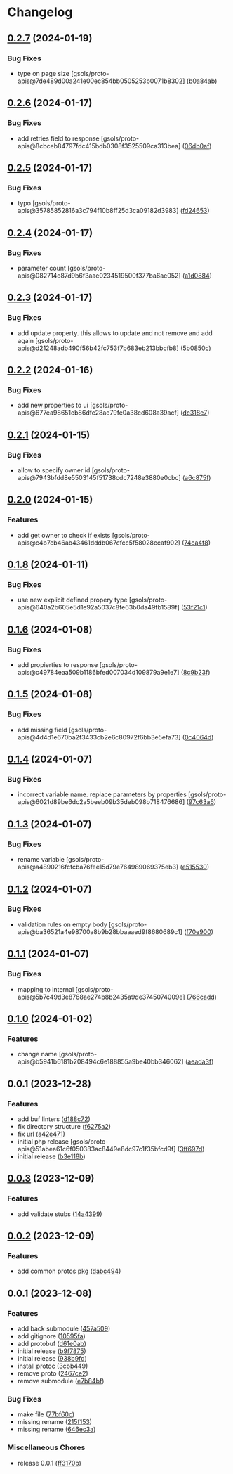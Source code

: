 # Changelog

## [0.2.7](https://github.com/idbi/phpproto/compare/v0.2.6...v0.2.7) (2024-01-19)


### Bug Fixes

* type on page size [gsols/proto-apis@7de489d00a241e00ec854bb0505253b0071b8302] ([b0a84ab](https://github.com/idbi/phpproto/commit/b0a84abea8c1e6110436875d4c34f7f6f84ada6e))

## [0.2.6](https://github.com/idbi/phpproto/compare/v0.2.5...v0.2.6) (2024-01-17)


### Bug Fixes

* add retries field to response [gsols/proto-apis@8cbceb84797fdc415bdb0308f3525509ca313bea] ([06db0af](https://github.com/idbi/phpproto/commit/06db0afd4753aaec44017d979e0032a18a993987))

## [0.2.5](https://github.com/idbi/phpproto/compare/v0.2.4...v0.2.5) (2024-01-17)


### Bug Fixes

* typo [gsols/proto-apis@35785852816a3c794f10b8ff25d3ca09182d3983] ([fd24653](https://github.com/idbi/phpproto/commit/fd24653cb6a2a9facba41d1d6c45222e19b06361))

## [0.2.4](https://github.com/idbi/phpproto/compare/v0.2.3...v0.2.4) (2024-01-17)


### Bug Fixes

* parameter count [gsols/proto-apis@082714e87d9b6f3aae0234519500f377ba6ae052] ([a1d0884](https://github.com/idbi/phpproto/commit/a1d08846fe78c2ad5cc1a854783298410af8104a))

## [0.2.3](https://github.com/idbi/phpproto/compare/v0.2.2...v0.2.3) (2024-01-17)


### Bug Fixes

* add update property. this allows to update and not remove and add again [gsols/proto-apis@d21248adb490f56b42fc753f7b683eb213bbcfb8] ([5b0850c](https://github.com/idbi/phpproto/commit/5b0850cc3aae5091e123511a01d7ae25c9d3d80e))

## [0.2.2](https://github.com/idbi/phpproto/compare/v0.2.1...v0.2.2) (2024-01-16)


### Bug Fixes

* add new properties to ui [gsols/proto-apis@677ea98651eb86dfc28ae79fe0a38cd608a39acf] ([dc318e7](https://github.com/idbi/phpproto/commit/dc318e76d5112ad3c5e9824897e109e1cf81a666))

## [0.2.1](https://github.com/idbi/phpproto/compare/v0.2.0...v0.2.1) (2024-01-15)


### Bug Fixes

* allow to specify owner id [gsols/proto-apis@7943bfdd8e5503145f51738cdc7248e3880e0cbc] ([a6c875f](https://github.com/idbi/phpproto/commit/a6c875f6169fda43d5a0761b183e74dee29725ce))

## [0.2.0](https://github.com/idbi/phpproto/compare/v0.1.8...v0.2.0) (2024-01-15)


### Features

* add get owner to check if exists [gsols/proto-apis@c4b7cb46ab43461dddb067cfcc5f58028ccaf902] ([74ca4f8](https://github.com/idbi/phpproto/commit/74ca4f82dbfcca4175afbfac272d3208be8afd95))

## [0.1.8](https://github.com/idbi/phpproto/compare/v0.1.7...v0.1.8) (2024-01-11)


### Bug Fixes

* use new explicit defined propery type [gsols/proto-apis@640a2b605e5d1e92a5037c8fe63b0da49fb1589f] ([53f21c1](https://github.com/idbi/phpproto/commit/53f21c123d8c5262a8c4e6eb181232b80a2b112b))

## [0.1.6](https://github.com/idbi/phpproto/compare/v0.1.5...v0.1.6) (2024-01-08)


### Bug Fixes

* add propierties to response [gsols/proto-apis@c49784eaa509b1186bfed007034d109879a9e1e7] ([8c9b23f](https://github.com/idbi/phpproto/commit/8c9b23f3e2f53f055bd71abb4975eedc361f156b))

## [0.1.5](https://github.com/idbi/phpproto/compare/v0.1.4...v0.1.5) (2024-01-08)


### Bug Fixes

* add  missing field [gsols/proto-apis@4d4d1e670ba2f3433cb2e6c80972f6bb3e5efa73] ([0c4064d](https://github.com/idbi/phpproto/commit/0c4064d1bfc57de2a83c456cc26053e443c235e0))

## [0.1.4](https://github.com/idbi/phpproto/compare/v0.1.3...v0.1.4) (2024-01-07)


### Bug Fixes

* incorrect variable name. replace parameters by properties [gsols/proto-apis@6021d89be6dc2a5beeb09b35deb098b718476686] ([97c63a6](https://github.com/idbi/phpproto/commit/97c63a6d116fabac2596e32910abb952e9e28753))

## [0.1.3](https://github.com/idbi/phpproto/compare/v0.1.2...v0.1.3) (2024-01-07)


### Bug Fixes

* rename variable [gsols/proto-apis@a4890216fcfcba76fee15d79e764989069375eb3] ([e515530](https://github.com/idbi/phpproto/commit/e515530de29298e7bfcd5ed92d21540a7751c005))

## [0.1.2](https://github.com/idbi/phpproto/compare/v0.1.1...v0.1.2) (2024-01-07)


### Bug Fixes

* validation rules on empty body [gsols/proto-apis@ba36521a4e98700a8b9b28bbaaaed9f8680689c1] ([f70e900](https://github.com/idbi/phpproto/commit/f70e90028df07c3216fda814bf4360fba8cc658d))

## [0.1.1](https://github.com/idbi/phpproto/compare/v0.1.0...v0.1.1) (2024-01-07)


### Bug Fixes

* mapping to internal [gsols/proto-apis@5b7c49d3e8768ae274b8b2435a9de3745074009e] ([766cadd](https://github.com/idbi/phpproto/commit/766cadd1807f8b767d32ec538b3c1ecfea9d0d4f))

## [0.1.0](https://github.com/idbi/phpproto/compare/v0.0.1...v0.1.0) (2024-01-02)


### Features

* change name [gsols/proto-apis@b5941b6181b208494c6e188855a9be40bb346062] ([aeada3f](https://github.com/idbi/phpproto/commit/aeada3f7b2adb14ff0d0833cf0981cff02000ab0))

## 0.0.1 (2023-12-28)


### Features

* add buf linters ([d188c72](https://github.com/idbi/phpproto/commit/d188c72dda388b19f51507e6906f825d8c8dfbd6))
* fix directory structure ([f6275a2](https://github.com/idbi/phpproto/commit/f6275a29d53a54eee146aae3cd62a9554891f178))
* fix url ([a42e471](https://github.com/idbi/phpproto/commit/a42e4712394af6309ea330b4e47c212c8f87431c))
* initial php release [gsols/proto-apis@51abea61c6f050383ac8449e8dc97c1f35bfcd9f] ([3ff697d](https://github.com/idbi/phpproto/commit/3ff697d62a23f7352658c4ed9d5b5bdf4f569aca))
* initial release ([b3e118b](https://github.com/idbi/phpproto/commit/b3e118b1c72fd9096fcb74ce5ef243b373bd317b))

## [0.0.3](https://github.com/gsols/phpproto/compare/v0.0.2...v0.0.3) (2023-12-09)


### Features

* add validate stubs ([14a4399](https://github.com/gsols/phpproto/commit/14a4399d36e3bae9bdeb7c70c8980aa1bc359513))

## [0.0.2](https://github.com/gsols/phpproto/compare/v0.0.1...v0.0.2) (2023-12-09)


### Features

* add common protos pkg ([dabc494](https://github.com/gsols/phpproto/commit/dabc4941daabc78e81582bb55cbfc34e6110c498))

## 0.0.1 (2023-12-08)


### Features

* add back submodule ([457a509](https://github.com/gsols/phpproto/commit/457a509a1ac18ac27ba3ec6c15660461637f7a52))
* add gitignore ([10595fa](https://github.com/gsols/phpproto/commit/10595fa2d19e000e2f734aaa328a9621c1af680a))
* add protobuf ([d61e0ab](https://github.com/gsols/phpproto/commit/d61e0abe5be7a023ab37d44276e126136db3f04e))
* initial release ([b9f7875](https://github.com/gsols/phpproto/commit/b9f787526a1d2c806f9350779176cc69429497c7))
* initial release ([938b9fd](https://github.com/gsols/phpproto/commit/938b9fd35cfb7d18dbc17b61bab50aa260d2d764))
* install protoc ([3cbb449](https://github.com/gsols/phpproto/commit/3cbb449ccea69ffbc48a5d03118c54fa75e3a0f8))
* remove proto ([2467ce2](https://github.com/gsols/phpproto/commit/2467ce2c3b40924d74fa84ef9d4779e370567cc4))
* remove submodule ([e7b84bf](https://github.com/gsols/phpproto/commit/e7b84bf8e6a245e856d8620aac3bd23288629acc))


### Bug Fixes

* make file ([77bf60c](https://github.com/gsols/phpproto/commit/77bf60c3d74c3a640337e6b1bbbcfcee7ed48eb5))
* missing rename ([215f153](https://github.com/gsols/phpproto/commit/215f153b4a0bf79b74c86ffc1849c15c70b3f8bc))
* missing rename ([646ec3a](https://github.com/gsols/phpproto/commit/646ec3a1d1f2d995216a68221c33ba74c11e2948))


### Miscellaneous Chores

* release 0.0.1 ([ff3170b](https://github.com/gsols/phpproto/commit/ff3170be861b378c667e3ab5a2507453826a9055))
